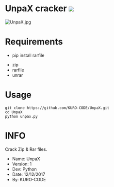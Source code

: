 # UnpaX cracker ![](https://img.shields.io/badge/UnpaX-Python-blue.svg)
![UnpaX.jpg](https://github.com/KURO-CODE/UnpaX/blob/master/UnpaX.jpg)

# Requirements
+ pip install rarfile
* zip
* rarfile
* unrar

# Usage
```
git clone https://github.com/KURO-CODE/UnpaX.git
cd UnpaX
python unpax.py
```

# INFO
Crack Zip & Rar files. 

* Name: UnpaX
* Version: 1
* Dev: Python
* Date: 12/12/2017
* By: KURO-CODE
